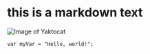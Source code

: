 # this is a markdown text
![Image of Yaktocat](https://octodex.github.com/images/yaktocat.png)

```
var myVar = "Hello, world!";
```
